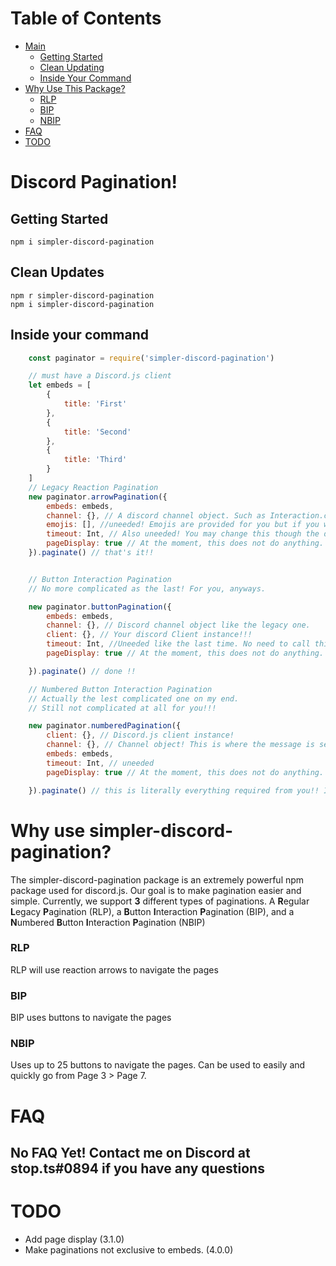 # Table of Contents
- [Main](#discord-pagination)
  - [Getting Started](#getting-started)
  - [Clean Updating](#clean-updates)
  - [Inside Your Command](#inside-your-command)
- [Why Use This Package?](#why-use-simpler-discord-pagination)
  - [RLP](#RLP)
  - [BIP](#BIP)
  - [NBIP](#NBIP)
- [FAQ](#FAQ)
- [TODO](#TODO)

# Discord Pagination!
## Getting Started
```
npm i simpler-discord-pagination
```
## Clean Updates
```
npm r simpler-discord-pagination
npm i simpler-discord-pagination
```
## Inside your command
```js
    const paginator = require('simpler-discord-pagination')

    // must have a Discord.js client
    let embeds = [
        {
            title: 'First'
        },
        {
            title: 'Second'
        },
        {
            title: 'Third'
        }
    ]
    // Legacy Reaction Pagination
    new paginator.arrowPagination({
        embeds: embeds,
        channel: {}, // A discord channel object. Such as Interaction.channel or Message.channel
        emojis: [], //uneeded! Emojis are provided for you but if you wish to change them you can. Maximum two.
        timeout: Int, // Also uneeded! You may change this though the default is 60 seconds.
        pageDisplay: true // At the moment, this does not do anything. Basically, it will add a page number to the bottom of your embed.
    }).paginate() // that's it!!


    // Button Interaction Pagination
    // No more complicated as the last! For you, anyways.

    new paginator.buttonPagination({
        embeds: embeds,
        channel: {}, // Discord channel object like the legacy one.
        client: {}, // Your discord Client instance!!! 
        timeout: Int, //Uneeded like the last time. No need to call this at all other than to change the amount of time before buttons cease collecting.
        pageDisplay: true // At the moment, this does not do anything. Basically, it will add a page number to the bottom of your embed.

    }).paginate() // done !!

    // Numbered Button Interaction Pagination
    // Actually the lest complicated one on my end. 
    // Still not complicated at all for you!!!

    new paginator.numberedPagination({
        client: {}, // Discord.js client instance!
        channel: {}, // Channel object! This is where the message is sent btw.
        embeds: embeds,
        timeout: Int, // uneeded
        pageDisplay: true // At the moment, this does not do anything. Basically, it will add a page number to the bottom of your embed.

    }).paginate() // this is literally everything required from you!! I handle the rest.
```
# Why use simpler-discord-pagination?
The simpler-discord-pagination package is an extremely powerful npm package used for discord.js. Our goal is to make pagination easier and simple. 
Currently, we support **3** different types of paginations. A **R**egular **L**egacy **P**agination (RLP), a **B**utton **I**nteraction **P**agination (BIP),
and a **N**umbered **B**utton **I**nteraction **P**agination (NBIP)
### RLP
RLP will use reaction arrows to navigate the pages
### BIP
BIP uses buttons to navigate the pages
### NBIP 
Uses up to 25 buttons to navigate the pages. Can be used to easily and quickly go from Page 3 > Page 7.
# FAQ
## No FAQ Yet! Contact me on Discord at stop.ts#0894 if you have any questions
# TODO 
 - Add page display (3.1.0)
 - Make paginations not exclusive to embeds. (4.0.0)